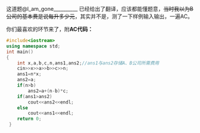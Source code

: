 这道题@I_am_gone__________  已经给出了翻译，应该都能懂题意，~~当时我以为B公司的基本费是说每升多少元~~，其实并不是，测了一下样例输入输出，一遍AC。

你们最喜欢的环节来了，附**AC代码：**
```cpp
#include<iostream>
using namespace std;
int main()
{
    int x,a,b,c,n,ans1,ans2;//ans1与ans2存储A、B公司所需费用
    cin>>x>>a>>b>>c>>n;
    ans1=n*x;
    ans2=a;
    if(n>b)
        ans2=a+(n-b)*c;
    if(ans1>ans2)
        cout<<ans2<<endl;
    else
        cout<<ans1<<endl;
    return 0;
 } 
```